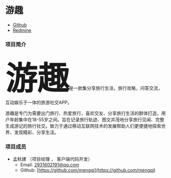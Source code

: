 # 游趣
<ul>
  <li>
    <a href="https://github.com/mengqj/youqu">Github</a>
  </li>
  <li>
    <a href="http://10.7.1.5/projects/h5/wiki">Redmine</a>
  </li>
</ul>

### 项目简介
<strong style="font-size:100px;">游趣</strong>是一款集分享旅行生活，旅行攻略，问答交流，互动娱乐于一体的旅游社交APP。

游趣是专门为需要出门旅行、热爱旅行，喜欢交友、分享旅行生活的群体打造，用户年龄集中在18-55岁之间。旨在记录旅行轨迹、图文并茂地分享旅行见闻、完整生成游记的旅行社交。致力于通过移动互联网技术的发展帮助人们更便捷地探索世界、发现精彩、分享生活。

### 项目成员
* 孟秋建 （项目经理 ， 客户端代码开发）
    * Email: <2931602191@qq.com>
    * Github: [https://github.com/mengqj](https://github.com/mengqj)
